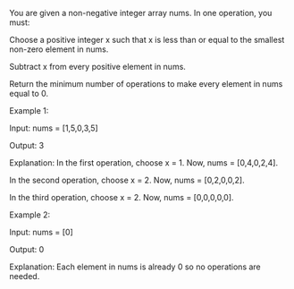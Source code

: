 You are given a non-negative integer array nums. In one operation, you must:

Choose a positive integer x such that x is less than or equal to the smallest non-zero element in nums.

Subtract x from every positive element in nums.

Return the minimum number of operations to make every element in nums equal to 0.



Example 1:

Input: nums = [1,5,0,3,5]

Output: 3

Explanation:
In the first operation, choose x = 1. Now, nums = [0,4,0,2,4].

In the second operation, choose x = 2. Now, nums = [0,2,0,0,2].

In the third operation, choose x = 2. Now, nums = [0,0,0,0,0].

Example 2:

Input: nums = [0]

Output: 0

Explanation: Each element in nums is already 0 so no operations are needed.


